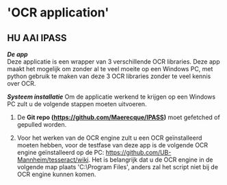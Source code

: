 # 'OCR application'
## HU AAI IPASS

**_De app_**<br>
Deze applicatie is een wrapper van 3 verschillende OCR libraries. Deze app maakt het mogelijk om zonder al te veel moeite op een Windows PC, met python gebruik te maken van deze 3 OCR libraries zonder te veel kennis over OCR.

**_Systeem installatie_**
Om de applicatie werkend te krijgen op een Windows PC zult u de volgende stappen moeten uitvoeren. 
1. De **Git repo (https://github.com/Maerecque/IPASS)** moet gefetched of gepulled worden.

2. Voor het werken van de OCR engine zult u een OCR geïnstalleerd moeten hebben, voor de testfase van deze app is de volgende OCR engine geïnstalleerd op de PC: https://github.com/UB-Mannheim/tesseract/wiki. Het is belangrijk dat u de OCR engine in de volgende map plaats 'C:\Program Files\', anders zal het script niet bij de OCR engine kunnen komen. 

